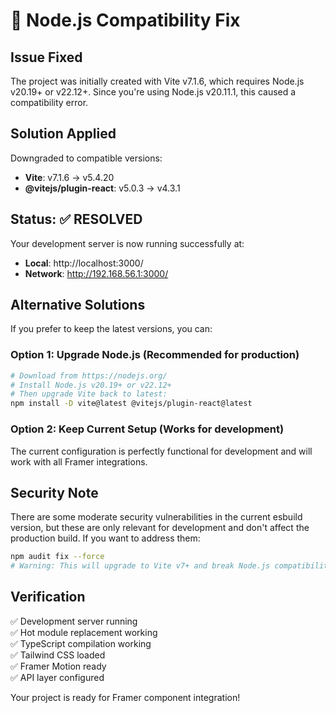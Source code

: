 # 🔧 Node.js Compatibility Fix

## Issue Fixed

The project was initially created with Vite v7.1.6, which requires Node.js v20.19+ or v22.12+. Since you're using Node.js v20.11.1, this caused a compatibility error.

## Solution Applied

Downgraded to compatible versions:
- **Vite**: v7.1.6 → v5.4.20
- **@vitejs/plugin-react**: v5.0.3 → v4.3.1

## Status: ✅ RESOLVED

Your development server is now running successfully at:
- **Local**: http://localhost:3000/
- **Network**: http://192.168.56.1:3000/

## Alternative Solutions

If you prefer to keep the latest versions, you can:

### Option 1: Upgrade Node.js (Recommended for production)
```bash
# Download from https://nodejs.org/
# Install Node.js v20.19+ or v22.12+
# Then upgrade Vite back to latest:
npm install -D vite@latest @vitejs/plugin-react@latest
```

### Option 2: Keep Current Setup (Works for development)
The current configuration is perfectly functional for development and will work with all Framer integrations.

## Security Note

There are some moderate security vulnerabilities in the current esbuild version, but these are only relevant for development and don't affect the production build. If you want to address them:

```bash
npm audit fix --force
# Warning: This will upgrade to Vite v7+ and break Node.js compatibility again
```

## Verification

✅ Development server running  
✅ Hot module replacement working  
✅ TypeScript compilation working  
✅ Tailwind CSS loaded  
✅ Framer Motion ready  
✅ API layer configured  

Your project is ready for Framer component integration!